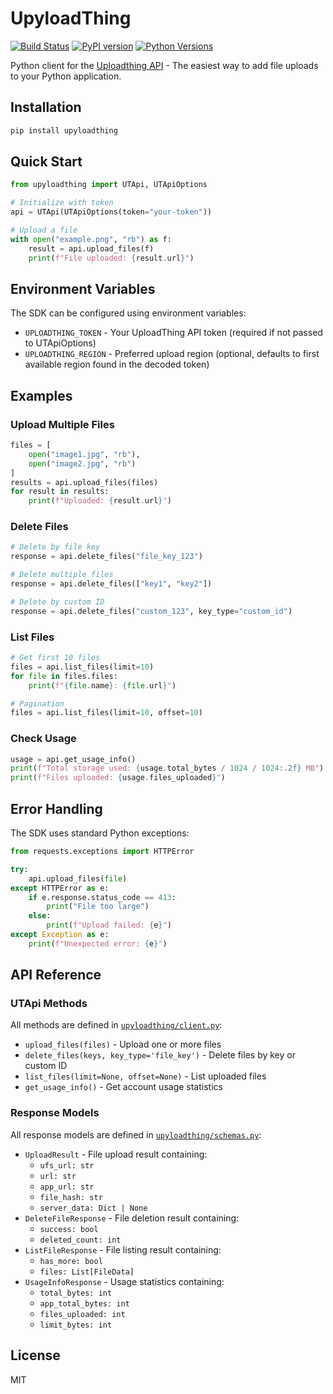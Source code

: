 # UpyloadThing
[![Build Status](https://github.com/farmisen/upyloadthing/workflows/CI/badge.svg)](https://github.com/farmisen/upyloadthing/actions)
[![PyPI version](https://badge.fury.io/py/upyloadthing.svg)](https://badge.fury.io/py/upyloadthing)
[![Python Versions](https://img.shields.io/pypi/pyversions/upyloadthing.svg)](https://pypi.org/project/upyloadthing/)

Python client for the [Uploadthing API](https://docs.uploadthing.com/api-reference/openapi-spec) - The easiest way to add file uploads to your Python application.

## Installation

```bash
pip install upyloadthing
```

## Quick Start

```python
from upyloadthing import UTApi, UTApiOptions

# Initialize with token
api = UTApi(UTApiOptions(token="your-token"))

# Upload a file
with open("example.png", "rb") as f:
    result = api.upload_files(f)
    print(f"File uploaded: {result.url}")
```

## Environment Variables

The SDK can be configured using environment variables:

- `UPLOADTHING_TOKEN` - Your UploadThing API token (required if not passed to UTApiOptions)
- `UPLOADTHING_REGION` - Preferred upload region (optional, defaults to first available region found in the decoded token)

## Examples

### Upload Multiple Files

```python
files = [
    open("image1.jpg", "rb"),
    open("image2.jpg", "rb")
]
results = api.upload_files(files)
for result in results:
    print(f"Uploaded: {result.url}")
```

### Delete Files

```python
# Delete by file key
response = api.delete_files("file_key_123")

# Delete multiple files
response = api.delete_files(["key1", "key2"])

# Delete by custom ID
response = api.delete_files("custom_123", key_type="custom_id")
```

### List Files

```python
# Get first 10 files
files = api.list_files(limit=10)
for file in files.files:
    print(f"{file.name}: {file.url}")

# Pagination
files = api.list_files(limit=10, offset=10)
```

### Check Usage

```python
usage = api.get_usage_info()
print(f"Total storage used: {usage.total_bytes / 1024 / 1024:.2f} MB")
print(f"Files uploaded: {usage.files_uploaded}")
```

## Error Handling

The SDK uses standard Python exceptions:

```python
from requests.exceptions import HTTPError

try:
    api.upload_files(file)
except HTTPError as e:
    if e.response.status_code == 413:
        print("File too large")
    else:
        print(f"Upload failed: {e}")
except Exception as e:
    print(f"Unexpected error: {e}")
```

## API Reference

### UTApi Methods

All methods are defined in [`upyloadthing/client.py`](upyloadthing/client.py):
- `upload_files(files)` - Upload one or more files
- `delete_files(keys, key_type='file_key')` - Delete files by key or custom ID
- `list_files(limit=None, offset=None)` - List uploaded files
- `get_usage_info()` - Get account usage statistics

### Response Models

All response models are defined in [`upyloadthing/schemas.py`](upyloadthing/schemas.py):
- `UploadResult` - File upload result containing:
  - `ufs_url: str`
  - `url: str`
  - `app_url: str`
  - `file_hash: str`
  - `server_data: Dict | None`
- `DeleteFileResponse` - File deletion result containing:
  - `success: bool`
  - `deleted_count: int`
- `ListFileResponse` - File listing result containing:
  - `has_more: bool`
  - `files: List[FileData]`
- `UsageInfoResponse` - Usage statistics containing:
  - `total_bytes: int`
  - `app_total_bytes: int`
  - `files_uploaded: int`
  - `limit_bytes: int`

## License

MIT
